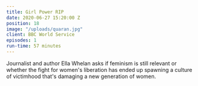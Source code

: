 ```yaml
---
title: Girl Power RIP
date: 2020-06-27 15:20:00 Z
position: 18
image: "/uploads/quaran.jpg"
client: BBC World Service
episodes: 1
run-time: 57 minutes
---
```


Journalist and author Ella Whelan asks if feminism is still relevant or whether the fight for women's liberation has ended up spawning a culture of victimhood that's damaging a new generation of women.